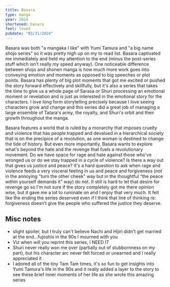 ```yaml
---
title: Basara
type: manga
year: 2024
shortened: basara
feel: loved
pubdate: "03/31/2024"
---
```


Basara was both "a mangaka I like" with Yumi Tamura and "a big name shojo series" so it was pretty high up on my to read list. Basara captivated me immediately and held my attention to the end (minus the post-series stuff which isn't really my speed anyway). One noticeable difference between shojo and shonen manga is how much more work goes into conveying emotion and moments as opposed to big speeches or plot points. Basara has plenty of big plot moments that got me excited or pushed the story forward effectively and skillfully, but it's also a series that takes the time to give us a whole page of Sarasa or Shuri processing an emotional moment or revelation and is just as interested in the emotional story for the characters. I love long form storytelling precisely because I love seeing characters grow and change and this series did a great job of managing a large ensemble of Tatara's army, the royalty, and Shuri's orbit and their growth throughout the manga.  
  
Basara features a world that is ruled by a monarchy that imposes cruelty and violence that has people trapped and devalued in a hierarchical society that is on the precipice of a revolution, as one woman is destined to change the tide of history. But even more importantly, Basara wants to explore what's beyond the hate and the revenge that fuels a revolutionary movement. Do we have space for rage and hate against those who've wronged us or do we stay trapped in a cycle of violence? Is there a way out that gives us justice and peace? It's a hard question to ask when rage and violence feeds a very visceral feeling in us and peace and forgiveness (not in the annoying "turn the other cheek" way but in the thoughtful “the peace within yourself demands it” way) do not. It still is hard to let that desire for revenge go so I'm not sure if the story completely got me there opinion wise, but it gave me a lot to ruminate on and I enjoy that very much. It felt like the ending the series deserved even if I think that line of thinking re: forgiveness doesn’t give the people who suffered the justice they deserve.  

## Misc notes
* slight spoiler, but I truly can't believe Nachi and Hijiri didn't get married at the end...fujoshis in the 90s I mourned with you
* Viz when will you reprint this series, I NEED IT
* Shuri never really won me over (partially out of stubbornness on my part), but his character arc never felt forced or unearned and I really appreciated it
* I adored all of the tiny Tam Tam times, it's so fun to get insights into Yumi Tamura's life in the 90s and it really added a layer to the story to see these brief inner moments of her life as she wrote this amazing series
